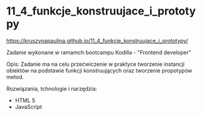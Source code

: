 # 11_4_funkcje_konstruujace_i_prototypy

https://kruszynapaulina.github.io/11_4_funkcje_konstruujace_i_prototypy/

Zadanie wykonane w ramamch bootcampu Kodilla - "Frontend developer"

Opis: 
Zadanie ma na celu przećwiczenie w praktyce tworzenie instancji obiektów na podstawie funkcji konstruujących oraz tworzenie propotypów metod.

Rozwiązania, tchnologie i narzędzia:

- HTML 5
- JavaScript
